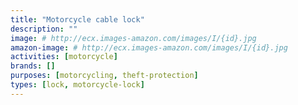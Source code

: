 ```yaml
---
title: "Motorcycle cable lock"
description: ""
image: # http://ecx.images-amazon.com/images/I/{id}.jpg
amazon-image: # http://ecx.images-amazon.com/images/I/{id}.jpg
activities: [motorcycle]
brands: []
purposes: [motorcycling, theft-protection]
types: [lock, motorcycle-lock]
---
```

